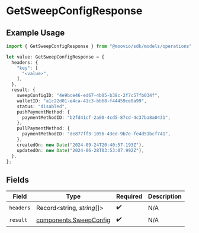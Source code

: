 # GetSweepConfigResponse

## Example Usage

```typescript
import { GetSweepConfigResponse } from "@moovio/sdk/models/operations";

let value: GetSweepConfigResponse = {
  headers: {
    "key": [
      "<value>",
    ],
  },
  result: {
    sweepConfigID: "4e9bce46-ed67-4b05-b38c-2f7c57fb034f",
    walletID: "a1c22d01-e4ca-41c3-bb68-f44459ce0a99",
    status: "disabled",
    pushPaymentMethod: {
      paymentMethodID: "b2fd41cf-2a00-4cd5-87cd-4c37ba8a0431",
    },
    pullPaymentMethod: {
      paymentMethodID: "de877ff3-1056-43ed-9b7e-fe4d51bcf741",
    },
    createdOn: new Date("2024-09-24T20:40:57.193Z"),
    updatedOn: new Date("2024-06-28T03:53:07.992Z"),
  },
};
```

## Fields

| Field                                                            | Type                                                             | Required                                                         | Description                                                      |
| ---------------------------------------------------------------- | ---------------------------------------------------------------- | ---------------------------------------------------------------- | ---------------------------------------------------------------- |
| `headers`                                                        | Record<string, *string*[]>                                       | :heavy_check_mark:                                               | N/A                                                              |
| `result`                                                         | [components.SweepConfig](../../models/components/sweepconfig.md) | :heavy_check_mark:                                               | N/A                                                              |